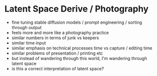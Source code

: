 # Latent Space Derive / Photography

* fine tuning stable diffusion models / prompt engineering / sorting through output
* feels more and more like a photography practice
* similar numbers in terms of junk vs keepers
* similar time input
* similar emphasis on technical processes time vs capture / editing time
* similar problems of presentation / printing etc
* but instead of wandering through this world, I'm wandering through latent space
* is this a correct interpretation of latent space?